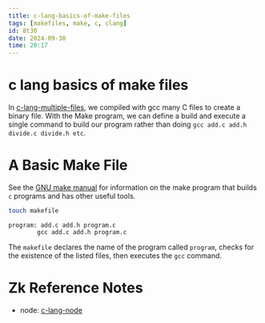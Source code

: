 ```yaml
---
title: c-lang-basics-of-make-files
tags: [makefiles, make, c, clang] 
id: 8t30
date: 2024-09-30
time: 20:17
---
```


# c lang basics of make files

In [c-lang-multiple-files](s8cb-c-lang-multiple-files.md), we compiled with gcc many C files to create a binary
file. With the Make program, we can define a build and execute a single command
to build our program rather than doing `gcc add.c add.h divide.c divide.h etc`.

# A Basic Make File

See the [GNU make manual](https://devdocs.io/gnu_make/) for information on the make program that builds 
`c` programs and has other useful tools. 

```bash
touch makefile
```

```make
program: add.c add.h program.c 
        gcc add.c add.h program.c
```

The `makefile` declares the name of the program called `program`, checks for the
existence of the listed files, then executes the `gcc` command.

# Zk Reference Notes

- node: [c-lang-node](3xe5-c-lang-node.md)

